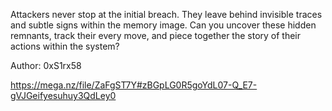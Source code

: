 Attackers never stop at the initial breach. They leave behind invisible traces and subtle signs within the memory image. Can you uncover these hidden remnants, track their every move, and piece together the story of their actions within the system?

Author: 0xS1rx58

https://mega.nz/file/ZaFgST7Y#zBGpLG0R5goYdL07-Q_E7-gVJGeifyesuhuy3QdLey0
